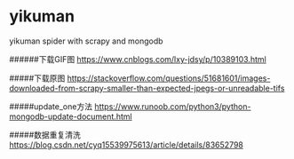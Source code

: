 # yikuman
yikuman spider with scrapy and mongodb



######下载GIF图
https://www.cnblogs.com/lxy-jdsy/p/10389103.html

#####下载原图
https://stackoverflow.com/questions/51681601/images-downloaded-from-scrapy-smaller-than-expected-jpegs-or-unreadable-tifs


#####update_one方法
https://www.runoob.com/python3/python-mongodb-update-document.html

#####数据重复清洗
https://blog.csdn.net/cyq15539975613/article/details/83652798
